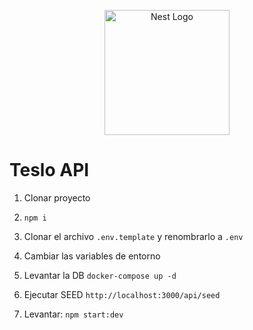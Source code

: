 <p align="center">
  <a href="http://nestjs.com/" target="blank"><img src="https://nestjs.com/img/logo-small.svg" width="200" alt="Nest Logo" /></a>
</p>

# Teslo API

1. Clonar proyecto

2. ``` npm i ```

3. Clonar el archivo ``` .env.template ``` y renombrarlo a ``` .env ```

4. Cambiar las variables de entorno

5. Levantar la DB ``` docker-compose up -d ```

6. Ejecutar SEED ``` http://localhost:3000/api/seed ```

7. Levantar: ``` npm start:dev ```
